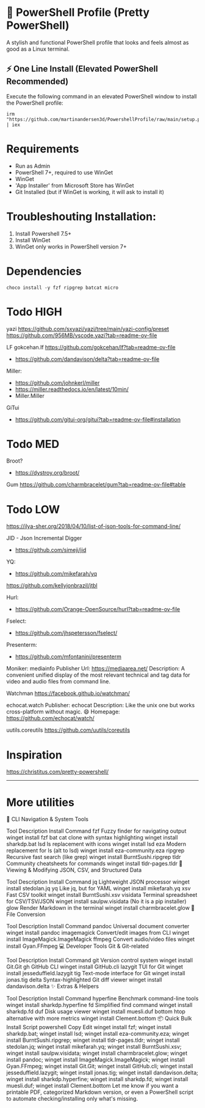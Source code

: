 # 🎨 PowerShell Profile (Pretty PowerShell)

A stylish and functional PowerShell profile that looks and feels almost as good as a Linux terminal.

## ⚡ One Line Install (Elevated PowerShell Recommended)

Execute the following command in an elevated PowerShell window to install the PowerShell profile:

```
irm "https://github.com/martinandersen3d/PowershellProfile/raw/main/setup.ps1" | iex
```

# Requirements
- Run as Admin
- PowerShell 7+, required to use WinGet
- WinGet
- 'App Installer' from Microsoft Store has WinGet
- Git Installed (but if WinGet is working, it will ask to install it)

# Troubleshouting Installation:
1. Install Powershell 7.5+ 
2. Install WinGet
3. WinGet only works in PowerShell version 7+


# Dependencies
```
choco install -y fzf ripgrep batcat micro
```
# Todo HIGH

yazi
https://github.com/sxyazi/yazi/tree/main/yazi-config/preset
https://github.com/956MB/vscode.yazi?tab=readme-ov-file

LF
gokcehan.lf
https://github.com/gokcehan/lf?tab=readme-ov-file

- https://github.com/dandavison/delta?tab=readme-ov-file

Miller:
- https://github.com/johnkerl/miller
- https://miller.readthedocs.io/en/latest/10min/
- Miller.Miller

GiTui
- https://github.com/gitui-org/gitui?tab=readme-ov-file#installation

# Todo MED
Broot?
- https://dystroy.org/broot/

Gum
https://github.com/charmbracelet/gum?tab=readme-ov-file#table

# Todo LOW


https://ilya-sher.org/2018/04/10/list-of-json-tools-for-command-line/

JID - Json Incremental Digger
- https://github.com/simeji/jid

YQ:
- https://github.com/mikefarah/yq

https://github.com/kellyjonbrazil/jtbl

Hurl:
- https://github.com/Orange-OpenSource/hurl?tab=readme-ov-file

Fselect:
- https://github.com/jhspetersson/fselect/

Presenterm:
- https://github.com/mfontanini/presenterm

Moniker: mediainfo
Publisher Url: https://mediaarea.net/
Description: A convenient unified display of the most relevant technical and tag data for video and audio files from command line.

Watchman
https://facebook.github.io/watchman/

echocat.watch 
Publisher: echocat
Description: Like the unix one but works cross-platform without magic. 😄
Homepage: https://github.com/echocat/watch/

uutils.coreutils
https://github.com/uutils/coreutils

# Inspiration
https://christitus.com/pretty-powershell/


----

# More utilities

🧭 CLI Navigation & System Tools

Tool	Description	Install Command
fzf	Fuzzy finder for navigating output	winget install fzf
bat	cat clone with syntax highlighting	winget install sharkdp.bat
lsd	ls replacement with icons	winget install lsd
eza	Modern replacement for ls (alt to lsd)	winget install eza-community.eza
ripgrep	Recursive fast search (like grep)	winget install BurntSushi.ripgrep
tldr	Community cheatsheets for commands	winget install tldr-pages.tldr
📂 Viewing & Modifying JSON, CSV, and Structured Data

Tool	Description	Install Command
jq	Lightweight JSON processor	winget install stedolan.jq
yq	Like jq, but for YAML	winget install mikefarah.yq
xsv	Fast CSV toolkit	winget install BurntSushi.xsv
visidata	Terminal spreadsheet for CSV/TSV/JSON	winget install saulpw.visidata (No it is a pip installer)
glow	Render Markdown in the terminal	winget install charmbracelet.glow
🔄 File Conversion

Tool	Description	Install Command
pandoc	Universal document converter	winget install pandoc
imagemagick	Convert/edit images from CLI	winget install ImageMagick.ImageMagick
ffmpeg	Convert audio/video files	winget install Gyan.FFmpeg
💻 Developer Tools
Git & Git-related

Tool	Description	Install Command
git	Version control system	winget install Git.Git
gh	GitHub CLI	winget install GitHub.cli
lazygit	TUI for Git	winget install jesseduffield.lazygit
tig	Text-mode interface for Git	winget install jonas.tig
delta	Syntax-highlighted Git diff viewer	winget install dandavison.delta
✨ Extras & Helpers

Tool	Description	Install Command
hyperfine	Benchmark command-line tools	winget install sharkdp.hyperfine
fd	Simplified find command	winget install sharkdp.fd
duf	Disk usage viewer	winget install muesli.duf
bottom	htop alternative with more metrics	winget install Clement.bottom
📦 Quick Bulk Install Script
powershell
Copy
Edit
winget install fzf; winget install sharkdp.bat; winget install lsd; winget install eza-community.eza; winget install BurntSushi.ripgrep; winget install tldr-pages.tldr; winget install stedolan.jq; winget install mikefarah.yq; winget install BurntSushi.xsv; winget install saulpw.visidata; winget install charmbracelet.glow; winget install pandoc; winget install ImageMagick.ImageMagick; winget install Gyan.FFmpeg; winget install Git.Git; winget install GitHub.cli; winget install jesseduffield.lazygit; winget install jonas.tig; winget install dandavison.delta; winget install sharkdp.hyperfine; winget install sharkdp.fd; winget install muesli.duf; winget install Clement.bottom
Let me know if you want a printable PDF, categorized Markdown version, or even a PowerShell script to automate checking/installing only what's missing.
